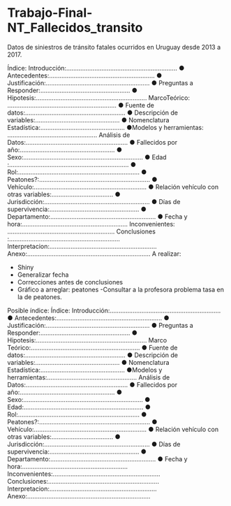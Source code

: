 # Trabajo-Final-NT_Fallecidos_transito
Datos de siniestros de tránsito fatales ocurridos en Uruguay desde 2013 a 2017.


 ​Índice:
Introducción:​...............................................................
 ● Antecedentes:............................................................
 ● Justificación:...........................................................
 ● Preguntas​ ​a​ ​Responder:...................................................
 ● Hipotesis:............................................................... 
Marco​ ​Teórico:​..............................................................
 ● Fuente de datos:.........................................................
 ● Descripción de variables:................................................
 ● Nomenclatura Estadística:................................................
 ●Modelos y herramientas:​...................................................
Análisis de Datos:..........................................................
 ● Fallecidos por año:......................................................
 ● Sexo:.................................................................... 
 ● Edad​:....................................................................
 ● Rol:.....................................................................
 ● Peatones?:............................................................... 
 ● Vehículo:................................................................
 ● Relación vehículo con otras variables:...................................
 ● Jurisdicción:............................................................
 ● Días de supervivencia:...................................................
 ● Departamento:............................................................
 ● Fecha y hora:............................................................ 
Inconvenientes:​.............................................................
Conclusiones​:...............................................................
Interpretacion:.............................................................
Anexo:......................................................................
A realizar:


- Shiny
- Generalizar fecha
- Correcciones antes de conclusiones
- Gráfico a arreglar: peatones 
-Consultar a la profesora problema tasa en la de peatones.

Posible índice:
 Índice:
Introducción:...............................................................
 ● Antecedentes:............................................................
 ● Justificación:...........................................................
 ● Preguntas a Responder:...................................................
 ● Hipotesis:............................................................... 
Marco Teórico:..............................................................
 ● Fuente de datos:.........................................................
 ● Descripción de variables:................................................
 ● Nomenclatura Estadística:................................................
 ●Modelos y herramientas:...................................................
Análisis de Datos:..........................................................
 ● Fallecidos por año:......................................................
 ● Sexo:.................................................................... 
 ● Edad:....................................................................
 ● Rol:.....................................................................
 ● Peatones?:............................................................... 
 ● Vehículo:................................................................
 ● Relación vehículo con otras variables:...................................
 ● Jurisdicción:............................................................
 ● Días de supervivencia:...................................................
 ● Departamento:............................................................
 ● Fecha y hora:............................................................ 
Inconvenientes:.............................................................
Conclusiones:...............................................................
Interpretacion:.............................................................
Anexo:......................................................................
